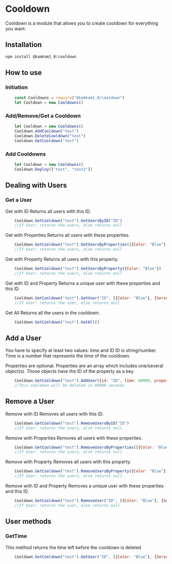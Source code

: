 # Cooldown
Cooldown is a module that allows you to create cooldown for everything you want.

## Installation
```js
npm install @kamkam1_0/cooldown
```

## How to use

### Initiation
```js
    const Cooldowns = require("@kamkam1_0/cooldown")
    let Cooldown = new Cooldowns()
```

### Add/Remove/Get a Cooldown
```js
    let Cooldown = new Cooldowns()
    Cooldown.AddCooldown("test")
    Cooldown.DeleteCooldown("test")
    Cooldown.GetCooldown("test")
```

### Add Cooldowns
```js
    let Cooldown = new Cooldowns()
    Cooldown.Deploy(["test", "test2"])
```

## Dealing with Users

### Get a User

Get with ID
Returns all users with this ID.

```js
    Cooldown.GetCooldown("test").GetUsersByID("ID")
    //If User: returns the users, else returns null
```

Get with Properties
Returns all users with these properties.

```js
    Cooldown.GetCooldown("test").GetUsersByProperties([{Color: "Blue"}, {Server: "test"}, {phone: "06060606"}])
    //If User: returns the users, else returns null
```

Get with Property
Returns all users with this property.

```js
    Cooldown.GetCooldown("test").GetUsersByProperty({Color: "Blue"})
    //If User: returns the users, else returns null
```

Get with ID and Property
Returns a unique user with these properties and this ID.

```js
    Cooldown.GetCooldown("test").GetUser("ID", [{Color: "Blue"}, {Server: "test"}, {phone: "06060606"}])
    //If User: returns the user, else returns null
```

Get All
Returns all the users in the cooldown.

```js
    Cooldown.GetCooldown("test").GetAll()
```

## Add a User

You have to specify at least two values: time and ID
ID is string/number.
Time is a number that represents the time of the cooldown.

Properties are optional.
Properties are an array which includes one/several object(s).
Those objects have the ID of the property as a key.

```js
    Cooldown.GetCooldown("test").AddUser({id: "ID", time: 60000, properties: [{Color: "blue"}, {phone: "06060606"}]})
    //This cooldown will be deleted in 60000 seconds
```

## Remove a User

Remove with ID
Removes all users with this ID.

```js
    Cooldown.GetCooldown("test").RemoveUsersByID("ID")
    //If User: returns the users, else returns null
```

Remove with Properties
Removes all users with these properties.

```js
    Cooldown.GetCooldown("test").RemoveUsersByProperties([{Color: "Blue"}, {Server: "test"}, {phone: "06060606"}])
    //If User: returns the users, else returns null
```

Remove with Property
Removes all users with this property.

```js
    Cooldown.GetCooldown("test").RemoveUsersByProperty({Color: "Blue"})
    //If User: returns the users, else returns null
```

Remove with ID and Property
Removes a unique user with these properties and this ID.

```js
    Cooldown.GetCooldown("test").RemoveUser("ID", [{Color: "Blue"}, {Server: "test"}, {phone: "06060606"}])
    //If User: returns the user, else returns null
```

## User methods

### GetTime

This method returns the time left before the cooldown is deleted

```js
    Cooldown.GetCooldown("test").GetUser("ID", [{Color: "Blue"}, {Server: "test"}, {phone: "06060606"}]).GetTime()
```